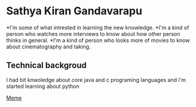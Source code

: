 # **Sathya Kiran Gandavarapu** #
*I'm some of what intrested in learning the new knowledge.
*I'm a kind of person who watches more interviews to know about how other person thinks in general.
*I'm a kind of person who looks more of movies to know about cinematography and taking.

## Technical backgroud ##
I had bit knwoledge about core java and c programing languages and i'm started learning about python

[Meme](https://c.tenor.com/g6l5_mDSibkAAAAM/come-look-at-this.gif)


